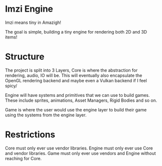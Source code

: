 # Imzi Engine

Imzi means tiny in Amazigh!

The goal is simple, building a tiny engine for rendering both 2D and 3D items! 

# Structure
The project is split into 3 Layers, Core is where the abstraction for rendering, audio, IO will be. This will eventually also encapsulate the OpenGL rendering backend and maybe even a Vulkan backend if I feel spicy/ 

Engine will have systems and primitives that we can use to build games. These include sprites, animations, Asset Managers, Rigid Bodies and so on. 

Game is where the user would use the engine layer to build their game using the systems from the engine layer.

# Restrictions

Core must only ever use vendor libraries.
Engine must only ever use Core and vendor libraries.
Game must only ever use vendors and Engine without reaching for Core.